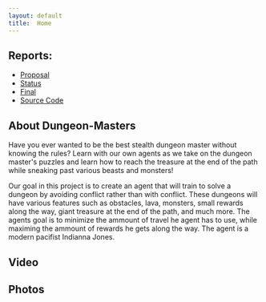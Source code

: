 ```yaml
---
layout: default
title:  Home
---
```


## Reports:

- [Proposal](proposal.html)
- [Status](status.html)
- [Final](final.html)
- [Source Code](https://github.com/dannym08/Dungeon-Masters)

## About Dungeon-Masters
Have you ever wanted to be the best stealth dungeon master without knowing the rules? Learn with our own agents as we take on the dungeon master's puzzles and learn how to reach the treasure at the end of the path while sneaking past various beasts and monsters!

Our goal in this project is to create an agent that will train to solve a dungeon by avoiding conflict rather than with conflict. These dungeons will have various features such as obstacles, lava, monsters, small rewards along the way, giant treasure at the end of the path, and much more. The agents goal is to minimize the ammount of travel he agent has to use, while maximing the ammount of rewards he gets along the way. The agent is a modern pacifist Indianna Jones.
## Video

## Photos

<!--
What's Markdown (`.md`)?

Markdown is markup that lets you write hypertext (HTML) documents
in easy-to-read and easy-to-write plain text.
No angle brackets `<></>` required for
paragraphs, lists, blockquotes, tables, etc.


This is a paragraph (in Markdown). Some more
text here.

This is another paragraph.

This is a list:

- Orange
- Apple
- Blueberry

$$x^2 = y^2$$


Just getting started with Markdown?
See the [HTML <-> Markdown Quick Reference (Cheat Sheet)][quickref].


[quickref]: https://github.com/mundimark/quickrefs/blob/master/HTML.md
-->

